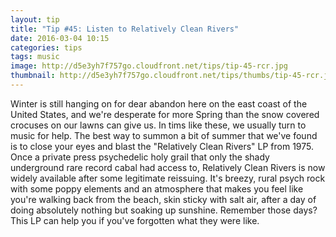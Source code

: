 ```yaml
---
layout: tip
title: "Tip #45: Listen to Relatively Clean Rivers"
date: 2016-03-04 10:15
categories: tips
tags: music
image: http://d5e3yh7f757go.cloudfront.net/tips/tip-45-rcr.jpg
thumbnail: http://d5e3yh7f757go.cloudfront.net/tips/thumbs/tip-45-rcr.jpg
---
```

Winter is still hanging on for dear abandon here on the east coast of the United States, and we're desperate for more Spring than the snow covered crocuses on our lawns can give us. In tims like these, we usually turn to music for help. The best way to summon a bit of summer that we've found is to close your eyes and blast the "Relatively Clean Rivers" LP from 1975. Once a private press psychedelic holy grail that only the shady underground rare record cabal had access to, Relatively Clean Rivers is now widely available after some legitimate reissuing. It's breezy, rural psych rock with some poppy elements and an atmosphere that makes you feel like you're walking back from the beach, skin sticky with salt air, after a day of doing absolutely nothing but soaking up sunshine. Remember those days? This LP can help you if you've forgotten what they were like.
